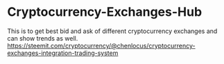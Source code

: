 # Cryptocurrency-Exchanges-Hub
This is to get best bid and ask of different cryptocurrency exchanges and can show trends as well.
https://steemit.com/cryptocurrency/@chenlocus/cryptocurrency-exchanges-integration-trading-system
